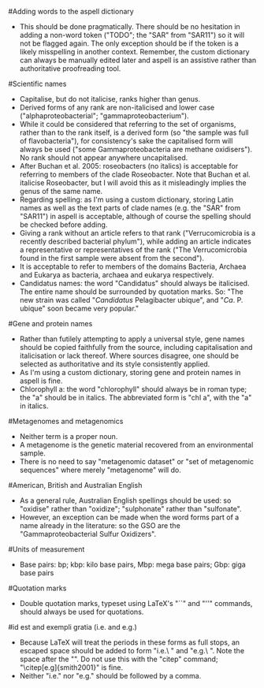 #Adding words to the aspell dictionary
- This should be done pragmatically. There should be no hesitation in adding a non-word token ("TODO"; the "SAR" from "SAR11") so it will not be flagged again. The only exception should be if the token is a likely misspelling in another context. Remember, the custom dictionary can always be manually edited later and aspell is an assistive rather than authoritative proofreading tool.

#Scientific names
- Capitalise, but do not italicise, ranks higher than genus.
- Derived forms of any rank are non-italicised and lower case ("alphaproteobacterial"; "gammaproteobacterium").
- While it could be considered that referring to the set of organisms, rather than to the rank itself, is a derived form (so "the sample was full of flavobacteria"), for consistency's sake the capitalised form will always be used ("some Gammaproteobacteria are methane oxidisers"). No rank should not appear anywhere uncapitalised.
- After Buchan et al. 2005: roseobacters (no italics) is acceptable for referring to members of the clade Roseobacter. Note that Buchan et al. italicise Roseobacter, but I will avoid this as it misleadingly implies the genus of the same name.
- Regarding spelling: as I'm using a custom dictionary, storing Latin names as well as the text parts of clade names (e.g. the "SAR" from "SAR11") in aspell is acceptable, although of course the spelling should be checked before adding.
- Giving a rank without an article refers to that rank ("Verrucomicrobia is a recently described bacterial phylum"), while adding an article indicates a representative or representatives of the rank ("The Verrucomicrobia found in the first sample were absent from the second").
- It is acceptable to refer to members of the domains Bacteria, Archaea and Eukarya as bacteria, archaea and eukarya respectively.
- Candidatus names: the word "Candidatus" should always be italicised. The entire name should be surrounded by quotation marks. So: "The new strain was called "*Candidatus* Pelagibacter ubique", and "*Ca*. P. ubique" soon became very popular."

#Gene and protein names
- Rather than futilely attempting to apply a universal style, gene names should be copied faithfully from the source, including capitalisation and italicisation or lack thereof. Where sources disagree, one should be selected as authoritative and its style consistently applied. 
- As I'm using a custom dictionary, storing gene and protein names in aspell is fine.
- Chlorophyll a: the word "chlorophyll" should always be in roman type; the "a" should be in italics. The abbreviated form is "chl a", with the "a" in italics.

#Metagenomes and metagenomics
- Neither term is a proper noun.
- A metagenome is the genetic material recovered from an environmental sample.
- There is no need to say "metagenomic dataset" or "set of metagenomic sequences" where merely "metagenome" will do.

#American, British and Australian English
- As a general rule, Australian English spellings should be used: so "oxidise" rather than "oxidize"; "sulphonate" rather than "sulfonate".
- However, an exception can be made when the word forms part of a name already in the literature: so the GSO are the "Gammaproteobacterial Sulfur Oxidizers".

#Units of measurement
- Base pairs: bp; kbp: kilo base pairs, Mbp: mega base pairs; Gbp: giga base pairs

#Quotation marks
- Double quotation marks, typeset using LaTeX's "``" and "''" commands, should always be used for quotations.

#id est and exempli gratia (i.e. and e.g.)
- Because LaTeX will treat the periods in these forms as full stops, an escaped space should be added to form "i.e.\ " and "e.g.\ ". Note the space after the "\". Do not use this with the "citep" command; "\citep[e.g]{smith2001}" is fine.
- Neither "i.e." nor "e.g." should be followed by a comma.

